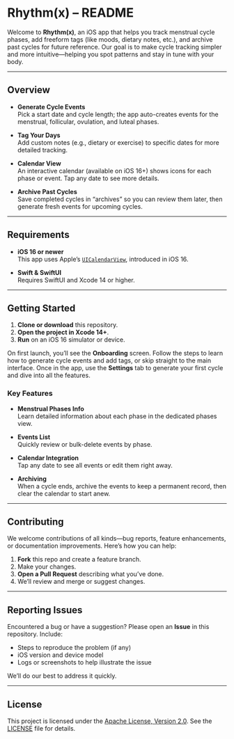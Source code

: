 # Rhythm(x) – README

Welcome to **Rhythm(x)**, an iOS app that helps you track menstrual cycle phases, add freeform tags (like moods, dietary notes, etc.), and archive past cycles for future reference. Our goal is to make cycle tracking simpler and more intuitive—helping you spot patterns and stay in tune with your body.

---

## Overview

- **Generate Cycle Events**  
  Pick a start date and cycle length; the app auto-creates events for the menstrual, follicular, ovulation, and luteal phases.

- **Tag Your Days**  
  Add custom notes (e.g., dietary or exercise) to specific dates for more detailed tracking.

- **Calendar View**  
  An interactive calendar (available on iOS 16+) shows icons for each phase or event. Tap any date to see more details.

- **Archive Past Cycles**  
  Save completed cycles in “archives” so you can review them later, then generate fresh events for upcoming cycles.

---

## Requirements

- **iOS 16 or newer**  
  This app uses Apple’s [`UICalendarView`](https://developer.apple.com/documentation/uikit/uicalendarview), introduced in iOS 16.

- **Swift & SwiftUI**  
  Requires SwiftUI and Xcode 14 or higher.

---

## Getting Started

1. **Clone or download** this repository.  
2. **Open the project in Xcode 14+**.  
3. **Run** on an iOS 16 simulator or device.

On first launch, you’ll see the **Onboarding** screen. Follow the steps to learn how to generate cycle events and add tags, or skip straight to the main interface. Once in the app, use the **Settings** tab to generate your first cycle and dive into all the features.

### Key Features

- **Menstrual Phases Info**  
  Learn detailed information about each phase in the dedicated phases view.

- **Events List**  
  Quickly review or bulk-delete events by phase.

- **Calendar Integration**  
  Tap any date to see all events or edit them right away.

- **Archiving**  
  When a cycle ends, archive the events to keep a permanent record, then clear the calendar to start anew.

---

## Contributing

We welcome contributions of all kinds—bug reports, feature enhancements, or documentation improvements. Here’s how you can help:

1. **Fork** this repo and create a feature branch.  
2. Make your changes.  
3. **Open a Pull Request** describing what you’ve done.  
4. We’ll review and merge or suggest changes.

---

## Reporting Issues

Encountered a bug or have a suggestion? Please open an **Issue** in this repository. Include:

- Steps to reproduce the problem (if any)  
- iOS version and device model  
- Logs or screenshots to help illustrate the issue

We’ll do our best to address it quickly.

---

## License

This project is licensed under the [Apache License, Version 2.0](LICENSE). See the [LICENSE](LICENSE) file for details.


